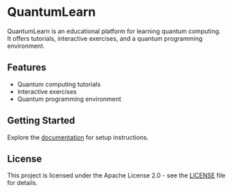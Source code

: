 # QuantumLearn

QuantumLearn is an educational platform for learning quantum computing. It offers tutorials, interactive exercises, and a quantum programming environment.

## Features
- Quantum computing tutorials
- Interactive exercises
- Quantum programming environment

## Getting Started
Explore the [documentation](docs/index.md) for setup instructions.

## License
This project is licensed under the Apache License 2.0 - see the [LICENSE](LICENSE) file for details.


